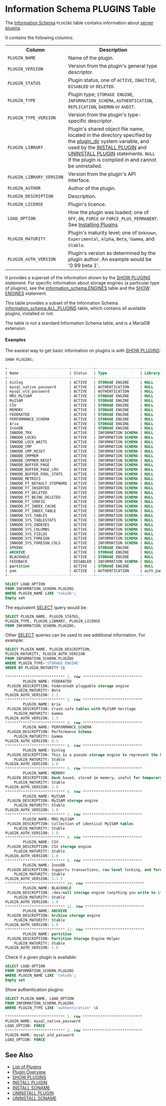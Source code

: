 # Information Schema PLUGINS Table

The [Information Schema](/kb/en/information_schema/) `PLUGINS` table contains information about [server plugins](/kb/en/mariadb-plugins/).

It contains the following columns:

<table><tbody><tr><th>Column</th><th>Description</th></tr>
<tr><td><code>PLUGIN_NAME</code></td><td>Name of the plugin.</td></tr>
<tr><td><code>PLUGIN_VERSION</code></td><td>Version from the plugin's general type descriptor.</td></tr>
<tr><td><code>PLUGIN_STATUS</code></td><td>Plugin status, one of <code>ACTIVE</code>, <code>INACTIVE</code>, <code>DISABLED</code> or <code>DELETED</code>.</td></tr>
<tr><td><code>PLUGIN_TYPE</code></td><td>Plugin type; <code>STORAGE ENGINE</code>, <code>INFORMATION_SCHEMA</code>, <code>AUTHENTICATION</code>, <code>REPLICATION</code>, <code>DAEMON</code> or <code>AUDIT</code>.</td></tr>
<tr><td><code>PLUGIN_TYPE_VERSION</code></td><td>Version from the plugin's type-specific descriptor.</td></tr>
<tr><td><code>PLUGIN_LIBRARY</code></td><td>Plugin's shared object file name, located in the directory specified by the <a href="/kb/en/server-system-variables/#plugin_dir">plugin_dir</a> system variable, and used by the <a href="/kb/en/install-plugin/">INSTALL PLUGIN</a> and <a href="/kb/en/uninstall-plugin/">UNINSTALL PLUGIN</a> statements. <code>NULL</code> if the plugin is complied in and cannot be uninstalled.</td></tr>
<tr><td><code>PLUGIN_LIBRARY_VERSION</code></td><td>Version from the plugin's API interface.</td></tr>
<tr><td><code>PLUGIN_AUTHOR</code></td><td>Author of the plugin.</td></tr>
<tr><td><code>PLUGIN_DESCRIPTION</code></td><td>Description.</td></tr>
<tr><td><code>PLUGIN_LICENSE</code></td><td>Plugin's licence.</td></tr>
<tr><td><code>LOAD_OPTION</code></td><td>How the plugin was loaded; one of <code>OFF</code>, <code>ON</code>, <code>FORCE</code> or <code>FORCE_PLUS_PERMANENT</code>. See <a href="/kb/en/plugin-overview/#installing-plugins">Installing Plugins</a>.</td></tr>
<tr><td><code>PLUGIN_MATURITY</code></td><td>Plugin's maturity level; one of <code>Unknown</code>, <code>Experimental</code>, <code>Alpha</code>, <code>Beta</code>,<code>'Gamma</code>, and <code>Stable</code>.</td></tr>
<tr><td><code>PLUGIN_AUTH_VERSION</code></td><td>Plugin's version as determined by the plugin author. An example would be '0.99 beta 1'.</td></tr>
</tbody></table>

It provides a superset of the information shown by the [SHOW PLUGINS](/sql-statements-structure/sql-statements/administrative-sql-statements/show/show-plugins) statement. For specific information about storage engines (a particular type of plugins), see the [information_schema.ENGINES](/sql-statements-structure/sql-statements/administrative-sql-statements/system-tables/information-schema/information-schema-tables/information-schema-engines-table) table and the [SHOW ENGINES](/sql-statements-structure/sql-statements/administrative-sql-statements/show/show-engines) statement.

This table provides a subset of the Information Schema [information_schema.ALL_PLUGINS](/kb/en/information-schema-all_plugins-table/) table, which contains all available plugins, installed or not.

The table is not a standard Information Schema table, and is a MariaDB extension.

#### Examples

The easiest way to get basic information on plugins is with
[SHOW PLUGINS](/sql-statements-structure/sql-statements/administrative-sql-statements/show/show-plugins):

```sql
SHOW PLUGINS;

+----------------------------+----------+--------------------+-------------+---------+
| Name                       | Status   | Type               | Library     | License |
+----------------------------+----------+--------------------+-------------+---------+
| binlog                     | ACTIVE   | STORAGE ENGINE     | NULL        | GPL     |
| mysql_native_password      | ACTIVE   | AUTHENTICATION     | NULL        | GPL     |
| mysql_old_password         | ACTIVE   | AUTHENTICATION     | NULL        | GPL     |
| MRG_MyISAM                 | ACTIVE   | STORAGE ENGINE     | NULL        | GPL     |
| MyISAM                     | ACTIVE   | STORAGE ENGINE     | NULL        | GPL     |
| CSV                        | ACTIVE   | STORAGE ENGINE     | NULL        | GPL     |
| MEMORY                     | ACTIVE   | STORAGE ENGINE     | NULL        | GPL     |
| FEDERATED                  | ACTIVE   | STORAGE ENGINE     | NULL        | GPL     |
| PERFORMANCE_SCHEMA         | ACTIVE   | STORAGE ENGINE     | NULL        | GPL     |
| Aria                       | ACTIVE   | STORAGE ENGINE     | NULL        | GPL     |
| InnoDB                     | ACTIVE   | STORAGE ENGINE     | NULL        | GPL     |
| INNODB_TRX                 | ACTIVE   | INFORMATION SCHEMA | NULL        | GPL     |
| INNODB_LOCKS               | ACTIVE   | INFORMATION SCHEMA | NULL        | GPL     |
| INNODB_LOCK_WAITS          | ACTIVE   | INFORMATION SCHEMA | NULL        | GPL     |
| INNODB_CMP                 | ACTIVE   | INFORMATION SCHEMA | NULL        | GPL     |
| INNODB_CMP_RESET           | ACTIVE   | INFORMATION SCHEMA | NULL        | GPL     |
| INNODB_CMPMEM              | ACTIVE   | INFORMATION SCHEMA | NULL        | GPL     |
| INNODB_CMPMEM_RESET        | ACTIVE   | INFORMATION SCHEMA | NULL        | GPL     |
| INNODB_BUFFER_PAGE         | ACTIVE   | INFORMATION SCHEMA | NULL        | GPL     |
| INNODB_BUFFER_PAGE_LRU     | ACTIVE   | INFORMATION SCHEMA | NULL        | GPL     |
| INNODB_BUFFER_POOL_STATS   | ACTIVE   | INFORMATION SCHEMA | NULL        | GPL     |
| INNODB_METRICS             | ACTIVE   | INFORMATION SCHEMA | NULL        | GPL     |
| INNODB_FT_DEFAULT_STOPWORD | ACTIVE   | INFORMATION SCHEMA | NULL        | GPL     |
| INNODB_FT_INSERTED         | ACTIVE   | INFORMATION SCHEMA | NULL        | GPL     |
| INNODB_FT_DELETED          | ACTIVE   | INFORMATION SCHEMA | NULL        | GPL     |
| INNODB_FT_BEING_DELETED    | ACTIVE   | INFORMATION SCHEMA | NULL        | GPL     |
| INNODB_FT_CONFIG           | ACTIVE   | INFORMATION SCHEMA | NULL        | GPL     |
| INNODB_FT_INDEX_CACHE      | ACTIVE   | INFORMATION SCHEMA | NULL        | GPL     |
| INNODB_FT_INDEX_TABLE      | ACTIVE   | INFORMATION SCHEMA | NULL        | GPL     |
| INNODB_SYS_TABLES          | ACTIVE   | INFORMATION SCHEMA | NULL        | GPL     |
| INNODB_SYS_TABLESTATS      | ACTIVE   | INFORMATION SCHEMA | NULL        | GPL     |
| INNODB_SYS_INDEXES         | ACTIVE   | INFORMATION SCHEMA | NULL        | GPL     |
| INNODB_SYS_COLUMNS         | ACTIVE   | INFORMATION SCHEMA | NULL        | GPL     |
| INNODB_SYS_FIELDS          | ACTIVE   | INFORMATION SCHEMA | NULL        | GPL     |
| INNODB_SYS_FOREIGN         | ACTIVE   | INFORMATION SCHEMA | NULL        | GPL     |
| INNODB_SYS_FOREIGN_COLS    | ACTIVE   | INFORMATION SCHEMA | NULL        | GPL     |
| SPHINX                     | ACTIVE   | STORAGE ENGINE     | NULL        | GPL     |
| ARCHIVE                    | ACTIVE   | STORAGE ENGINE     | NULL        | GPL     |
| BLACKHOLE                  | ACTIVE   | STORAGE ENGINE     | NULL        | GPL     |
| FEEDBACK                   | DISABLED | INFORMATION SCHEMA | NULL        | GPL     |
| partition                  | ACTIVE   | STORAGE ENGINE     | NULL        | GPL     |
| pam                        | ACTIVE   | AUTHENTICATION     | auth_pam.so | GPL     |
+----------------------------+----------+--------------------+-------------+---------+
```

```sql
SELECT LOAD_OPTION 
FROM INFORMATION_SCHEMA.PLUGINS 
WHERE PLUGIN_NAME LIKE 'tokudb';
Empty set
```

The equivalent [SELECT](/sql-statements-structure/sql-statements/data-manipulation/selecting-data/select) query would be:

```sql
SELECT PLUGIN_NAME, PLUGIN_STATUS, 
PLUGIN_TYPE, PLUGIN_LIBRARY, PLUGIN_LICENSE
FROM INFORMATION_SCHEMA.PLUGINS;
```

Other [SELECT](/sql-statements-structure/sql-statements/data-manipulation/selecting-data/select) queries can be used to see additional information. For example:

```sql
SELECT PLUGIN_NAME, PLUGIN_DESCRIPTION, 
PLUGIN_MATURITY, PLUGIN_AUTH_VERSION
FROM INFORMATION_SCHEMA.PLUGINS
WHERE PLUGIN_TYPE='STORAGE ENGINE'
ORDER BY PLUGIN_MATURITY \G

*************************** 1. row ***************************
        PLUGIN_NAME: FEDERATED
 PLUGIN_DESCRIPTION: FederatedX pluggable storage engine
    PLUGIN_MATURITY: Beta
PLUGIN_AUTH_VERSION: 2.1
*************************** 2. row ***************************
        PLUGIN_NAME: Aria
 PLUGIN_DESCRIPTION: Crash-safe tables with MyISAM heritage
    PLUGIN_MATURITY: Gamma
PLUGIN_AUTH_VERSION: 1.5
*************************** 3. row ***************************
        PLUGIN_NAME: PERFORMANCE_SCHEMA
 PLUGIN_DESCRIPTION: Performance Schema
    PLUGIN_MATURITY: Gamma
PLUGIN_AUTH_VERSION: 0.1
*************************** 4. row ***************************
        PLUGIN_NAME: binlog
 PLUGIN_DESCRIPTION: This is a pseudo storage engine to represent the binlog in a transaction
    PLUGIN_MATURITY: Stable
PLUGIN_AUTH_VERSION: 1.0
*************************** 5. row ***************************
        PLUGIN_NAME: MEMORY
 PLUGIN_DESCRIPTION: Hash based, stored in memory, useful for temporary tables
    PLUGIN_MATURITY: Stable
PLUGIN_AUTH_VERSION: 1.0
*************************** 6. row ***************************
        PLUGIN_NAME: MyISAM
 PLUGIN_DESCRIPTION: MyISAM storage engine
    PLUGIN_MATURITY: Stable
PLUGIN_AUTH_VERSION: 1.0
*************************** 7. row ***************************
        PLUGIN_NAME: MRG_MyISAM
 PLUGIN_DESCRIPTION: Collection of identical MyISAM tables
    PLUGIN_MATURITY: Stable
PLUGIN_AUTH_VERSION: 1.0
*************************** 8. row ***************************
        PLUGIN_NAME: CSV
 PLUGIN_DESCRIPTION: CSV storage engine
    PLUGIN_MATURITY: Stable
PLUGIN_AUTH_VERSION: 1.0
*************************** 9. row ***************************
        PLUGIN_NAME: InnoDB
 PLUGIN_DESCRIPTION: Supports transactions, row-level locking, and foreign keys
    PLUGIN_MATURITY: Stable
PLUGIN_AUTH_VERSION: 1.2.5
*************************** 10. row ***************************
        PLUGIN_NAME: BLACKHOLE
 PLUGIN_DESCRIPTION: /dev/null storage engine (anything you write to it disappears)
    PLUGIN_MATURITY: Stable
PLUGIN_AUTH_VERSION: 1.0
*************************** 11. row ***************************
        PLUGIN_NAME: ARCHIVE
 PLUGIN_DESCRIPTION: Archive storage engine
    PLUGIN_MATURITY: Stable
PLUGIN_AUTH_VERSION: 1.0
*************************** 12. row ***************************
        PLUGIN_NAME: partition
 PLUGIN_DESCRIPTION: Partition Storage Engine Helper
    PLUGIN_MATURITY: Stable
PLUGIN_AUTH_VERSION: 1.0
```

Check if a given plugin is available:

```sql
SELECT LOAD_OPTION 
FROM INFORMATION_SCHEMA.PLUGINS 
WHERE PLUGIN_NAME LIKE 'tokudb';
Empty set
```

Show authentication plugins:

```sql
SELECT PLUGIN_NAME, LOAD_OPTION 
FROM INFORMATION_SCHEMA.PLUGINS 
WHERE PLUGIN_TYPE LIKE 'authentication' \G

*************************** 1. row ***************************
PLUGIN_NAME: mysql_native_password
LOAD_OPTION: FORCE
*************************** 2. row ***************************
PLUGIN_NAME: mysql_old_password
LOAD_OPTION: FORCE
```

## See Also

- [List of Plugins](/columns-storage-engines-and-plugins/plugins/information-on-plugins/list-of-plugins)
- [Plugin Overview](/columns-storage-engines-and-plugins/plugins/plugin-overview)
- [SHOW PLUGINS](/sql-statements-structure/sql-statements/administrative-sql-statements/show/show-plugins)
- [INSTALL PLUGIN](/sql-statements-structure/sql-statements/administrative-sql-statements/plugin-sql-statements/install-plugin)
- [INSTALL SONAME](/sql-statements-structure/sql-statements/administrative-sql-statements/plugin-sql-statements/install-soname)
- [UNINSTALL PLUGIN](/sql-statements-structure/sql-statements/administrative-sql-statements/plugin-sql-statements/uninstall-plugin)
- [UNINSTALL SONAME](/sql-statements-structure/sql-statements/administrative-sql-statements/plugin-sql-statements/uninstall-soname)